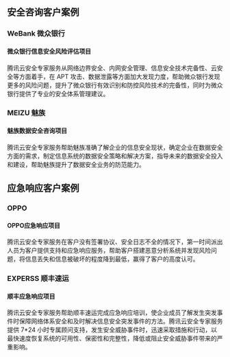 ## 安全咨询客户案例
### WeBank 微众银行
#### 微众银行信息安全风险评估项目
腾讯云安全专家服务从网络边界安全、内网安全管理、信息安全技术完备性、云安全等方面着手，在 APT 攻击、数据泄露等方面加大发现力度，帮助微众银行发现更多的风险问题，提升了微众银行有效识别和防控风险技术的完备性，同时为微众银行提供了专业的安全体系管理建议。

### MEIZU 魅族
#### 魅族数据安全咨询项目
腾讯云安全专家服务帮助魅族准确了解企业的信息安全现状，确定企业在数据安全方面的需求，制定信息系统的数据安全策略和解决方案，指导未来的数据安全投入和建设，帮助魅族提升了数据安全业务的防范能力。

## 应急响应客户案例
### OPPO
#### OPPO应急响应项目
腾讯云安全专家服务在客户没有签署协议、安全日志不全的情况下，第一时间派出人员为客户提供支持和应急响应服务，帮助客户搭建恶意分析系统并发现风险问题，将信息丢失和信息被破坏的程度降到最低，赢得了客户的高度认可。

### EXPERSS 顺丰速运
#### 顺丰应急响应项目
腾讯云安全专家服务帮助顺丰速运完成应急响应培训，使企业成员了解发生突发事件时保障网络体系安全和及时解决信息安全突发事件的方法。腾讯云安全专家服务提供 7*24 小时专属顾问支持，发生安全威胁事件时，迅速采取措施和行动，以最快速度恢复系统的可用性、保密性和完整性，降低或阻止安全威胁事件带来的严重影响。


